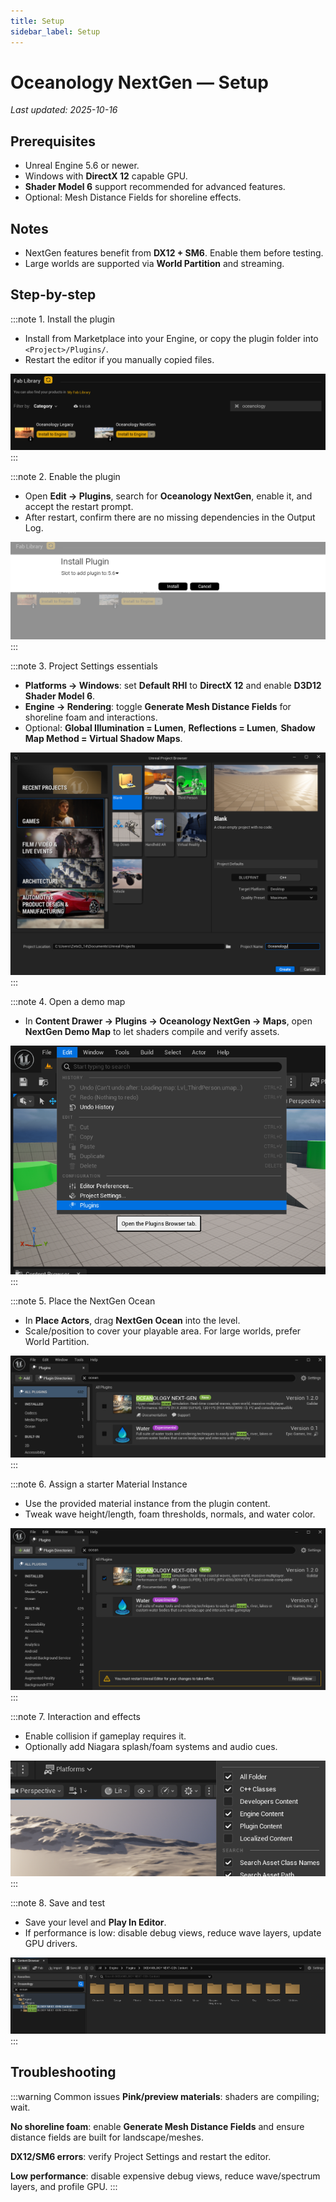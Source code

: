 ```yaml
---
title: Setup
sidebar_label: Setup
---
```


# Oceanology NextGen — Setup

_Last updated: 2025-10-16_

## Prerequisites
- Unreal Engine 5.6 or newer.
- Windows with **DirectX 12** capable GPU.
- **Shader Model 6** support recommended for advanced features.
- Optional: Mesh Distance Fields for shoreline effects.

## Notes
- NextGen features benefit from **DX12 + SM6**. Enable them before testing.
- Large worlds are supported via **World Partition** and streaming.

## Step-by-step

:::note 1. Install the plugin
- Install from Marketplace into your Engine, or copy the plugin folder into `<Project>/Plugins/`.
- Restart the editor if you manually copied files.

![Install the plugin](setup/NextGenSetup_01.png)
:::

:::note 2. Enable the plugin
- Open **Edit → Plugins**, search for **Oceanology NextGen**, enable it, and accept the restart prompt.
- After restart, confirm there are no missing dependencies in the Output Log.

![Enable the plugin](setup/NextGenSetup_02.png)
:::

:::note 3. Project Settings essentials
- **Platforms → Windows**: set **Default RHI** to **DirectX 12** and enable **D3D12 Shader Model 6**.
- **Engine → Rendering**: toggle **Generate Mesh Distance Fields** for shoreline foam and interactions.
- Optional: **Global Illumination = Lumen**, **Reflections = Lumen**, **Shadow Map Method = Virtual Shadow Maps**.

![Project Settings essentials](setup/NextGenSetup_03.png)
:::

:::note 4. Open a demo map
- In **Content Drawer → Plugins → Oceanology NextGen → Maps**, open **NextGen Demo Map** to let shaders compile and verify assets.

![Open a demo map](setup/NextGenSetup_04.png)
:::

:::note 5. Place the NextGen Ocean
- In **Place Actors**, drag **NextGen Ocean** into the level.
- Scale/position to cover your playable area. For large worlds, prefer World Partition.

![Place the NextGen Ocean](setup/NextGenSetup_05.png)
:::

:::note 6. Assign a starter Material Instance
- Use the provided material instance from the plugin content.
- Tweak wave height/length, foam thresholds, normals, and water color.

![Assign a starter Material Instance](setup/NextGenSetup_06.png)
:::

:::note 7. Interaction and effects
- Enable collision if gameplay requires it.
- Optionally add Niagara splash/foam systems and audio cues.

![Interaction and effects](setup/NextGenSetup_07.png)
:::

:::note 8. Save and test
- Save your level and **Play In Editor**.
- If performance is low: disable debug views, reduce wave layers, update GPU drivers.

![Save and test](setup/NextGenSetup_08.png)
:::

## Troubleshooting

:::warning Common issues
**Pink/preview materials**: shaders are compiling; wait.

**No shoreline foam**: enable **Generate Mesh Distance Fields** and ensure distance fields are built for landscape/meshes.

**DX12/SM6 errors**: verify Project Settings and restart the editor.

**Low performance**: disable expensive debug views, reduce wave/spectrum layers, and profile GPU.
:::